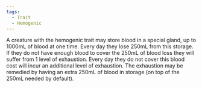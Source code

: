 ```yaml
---
tags:
  - Trait
  - Hemogenic
---
```

A creature with the hemogenic trait may store blood in a special gland, up to 1000mL of blood at one time. Every day they lose 250mL from this storage. If they do not have enough blood to cover the 250mL of blood loss they will suffer from 1 level of exhaustion. Every day they do not cover this blood cost will incur an additional level of exhaustion. The exhaustion may be remedied by having an extra 250mL of blood in storage (on top of the 250mL needed by default).